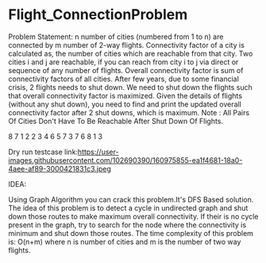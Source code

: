 # Flight_ConnectionProblem
Problem Statement:
n number of cities (numbered from 1 to n) are connected by m number of 2-way flights.
Connectivity factor of a city is calculated as, the number of cities which are reachable from that city. 
Two cities i and j are reachable, if you can reach from city i to j via direct or sequence of any number of flights.
Overall connectivity factor is sum of connectivity factors of all cities.
After few years, due to some financial crisis, 2 flights needs to shut down. We need to shut down the flights such that overall connectivity factor is maximized.
Given the details of flights (without any shut down), you need to find and print the updated overall connectivity factor after 2 shut downs, which is maximum.
Note : All Pairs Of Cities Don't Have To Be Reachable After Shut Down Of Flights.

8 7
1 2
2 3
4 6
5 7
3 7
6 8
1 3

Dry run testcase link:https://user-images.githubusercontent.com/102690390/160975855-ea1f4681-18a0-4aee-af89-3000421831c3.jpeg

IDEA:

Using Graph Algorithm you can crack this problem.It's DFS Based solution.
The idea of this problem is to detect a cycle in undirected graph and shut down those routes to make maximum overall connectivity.
If their is no cycle present in the graph, try to search for the node where the connectivity is minimum and shut down those routes.
The time complexity of this problem is:
O(n+m) where n is number of cities and m is the number of two way flights.
